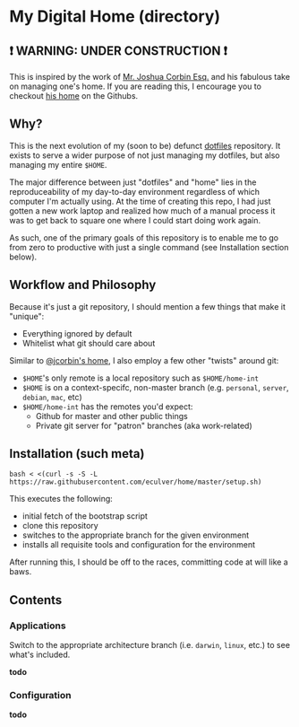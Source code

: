 # My Digital Home (directory)

## :heavy_exclamation_mark: WARNING: UNDER CONSTRUCTION :heavy_exclamation_mark:

This is inspired by the work of [Mr. Joshua Corbin Esq.](https://github.com/jcorbin) and his fabulous take on managing one's home.
If you are reading this, I encourage you to checkout [his home](https://github.com/jcorbin/home) on the Githubs.

## Why?

This is the next evolution of my (soon to be) defunct [dotfiles](https://github.com/eculver/dotfiles) repository. It exists to serve a wider purpose of not just managing my dotfiles, but also managing my entire `$HOME`.

The major difference between just "dotfiles" and "home" lies in the reproduceability of my day-to-day environment regardless of which computer I'm actually using.
At the time of creating this repo, I had just gotten a new work laptop and realized how much of a manual process it was to get back to square one where I could start doing work again.

As such, one of the primary goals of this repository is to enable me to go from zero to productive with just a single command (see Installation section below).

## Workflow and Philosophy

Because it's just a git repository, I should mention a few things that make it "unique":

* Everything ignored by default
* Whitelist what git should care about

Similar to [@jcorbin's home](https://github.com/jcorbin/home), I also employ a few other "twists" around git:

- `$HOME`'s only remote is a local repository such as `$HOME/home-int`
- `$HOME` is on a context-specifc, non-master branch (e.g. `personal`, `server`, `debian`, `mac`, etc)
- `$HOME/home-int` has the remotes you'd expect:
    - Github for master and other public things
    - Private git server for "patron" branches (aka work-related)

## Installation (such meta)

    bash < <(curl -s -S -L https://raw.githubusercontent.com/eculver/home/master/setup.sh)

This executes the following:
- initial fetch of the bootstrap script
- clone this repository
- switches to the appropriate branch for the given environment
- installs all requisite tools and configuration for the environment

After running this, I should be off to the races, committing code at will like a baws.

## Contents

### Applications

Switch to the appropriate architecture branch (i.e. `darwin`, `linux`, etc.) to see what's included.

__todo__


### Configuration

__todo__
